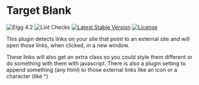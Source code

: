 Target Blank
============

![Elgg 4.2](https://img.shields.io/badge/Elgg-4.2-green.svg)
![Lint Checks](https://github.com/ColdTrick/target_blank/actions/workflows/lint.yml/badge.svg?event=push)
[![Latest Stable Version](https://poser.pugx.org/coldtrick/target_blank/v/stable.svg)](https://packagist.org/packages/coldtrick/target_blank)
[![License](https://poser.pugx.org/coldtrick/target_blank/license.svg)](https://packagist.org/packages/coldtrick/target_blank)

This plugin detects links on your site that point to an external site and will open those links, when clicked, in a new window.

These links will also get an extra class so you could style them different or do something with them with javascript.
There is also a plugin setting to append something (any html) to those external links like an icon or a character (like ^)
